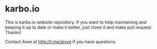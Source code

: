 # karbo.io

This is karbo.io website repository. If you want to help maintaining and keeping it up to date or make it better, just clone it and make pull request. Thanks!

Contact Aiwe at http://t.me/aivve if you have questions.
